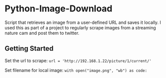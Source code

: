 # Python-Image-Download
Script that retrieves an image from a user-defined URL and saves it locally. I used this as part of a project to regularly scrape images from a streaming nature cam and post them to twitter.

## Getting Started

Set the url to scrape: `url = 'http://192.168.1.22/picture/1/current/'`

Set filename for local image: `with open("image.png", "wb") as code:`

